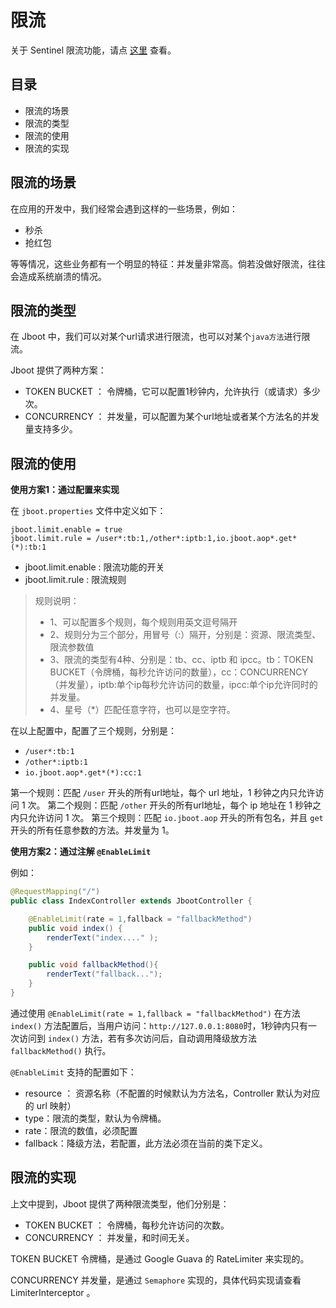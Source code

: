 # 限流

关于 Sentinel 限流功能，请点 [这里](./sentinel.md) 查看。

## 目录

- 限流的场景
- 限流的类型
- 限流的使用
- 限流的实现

## 限流的场景

在应用的开发中，我们经常会遇到这样的一些场景，例如：
- 秒杀
- 抢红包

等等情况，这些业务都有一个明显的特征：并发量非常高。倘若没做好限流，往往会造成系统崩溃的情况。

## 限流的类型

在 Jboot 中，我们可以对某个url请求进行限流，也可以对某个`java方法`进行限流。

Jboot 提供了两种方案：

- TOKEN BUCKET ： 令牌桶，它可以配置1秒钟内，允许执行（或请求）多少次。
- CONCURRENCY ： 并发量，可以配置为某个url地址或者某个方法名的并发量支持多少。

## 限流的使用

**使用方案1：通过配置来实现**

在 `jboot.properties` 文件中定义如下：
```
jboot.limit.enable = true
jboot.limit.rule = /user*:tb:1,/other*:iptb:1,io.jboot.aop*.get*(*):tb:1
```

- jboot.limit.enable : 限流功能的开关
- jboot.limit.rule : 限流规则

> 规则说明：
> - 1、可以配置多个规则，每个规则用英文逗号隔开
> - 2、规则分为三个部分，用冒号（:）隔开，分别是：资源、限流类型、限流参数值
> - 3、限流的类型有4种、分别是：tb、cc、iptb 和 ipcc。tb：TOKEN BUCKET（令牌桶，每秒允许访问的数量），cc：CONCURRENCY（并发量），iptb:单个ip每秒允许访问的数量，ipcc:单个ip允许同时的并发量。
> - 4、星号（*）匹配任意字符，也可以是空字符。

在以上配置中，配置了三个规则，分别是：

- `/user*:tb:1`
- `/other*:iptb:1`
- `io.jboot.aop*.get*(*):cc:1`

第一个规则：匹配 `/user` 开头的所有url地址，每个 url 地址，1 秒钟之内只允许访问 1 次。
第二个规则：匹配 `/other` 开头的所有url地址，每个 ip 地址在 1 秒钟之内只允许访问 1 次。
第三个规则：匹配 `io.jboot.aop` 开头的所有包名，并且 `get` 开头的所有任意参数的方法。并发量为 1。

**使用方案2：通过注解 `@EnableLimit`**

例如：

```java
@RequestMapping("/")
public class IndexController extends JbootController {

    @EnableLimit(rate = 1,fallback = "fallbackMethod")
    public void index() {
        renderText("index...." );
    }

    public void fallbackMethod(){
        renderText("fallback...");
    }
}
```
通过使用 `@EnableLimit(rate = 1,fallback = "fallbackMethod")` 在方法 `index()` 方法配置后，当用户访问：`http://127.0.0.1:8080`时，1秒钟内只有一次访问到 `index()` 方法，若有多次访问后，自动调用降级放方法 `fallbackMethod()` 执行。

`@EnableLimit` 支持的配置如下：

- resource ： 资源名称（不配置的时候默认为方法名，Controller 默认为对应的 url 映射）
- type：限流的类型，默认为令牌桶。
- rate：限流的数值，必须配置
- fallback：降级方法，若配置，此方法必须在当前的类下定义。


## 限流的实现
上文中提到，Jboot 提供了两种限流类型，他们分别是：

- TOKEN BUCKET ： 令牌桶，每秒允许访问的次数。
- CONCURRENCY ： 并发量，和时间无关。

TOKEN BUCKET 令牌桶，是通过 Google Guava 的 RateLimiter 来实现的。

CONCURRENCY 并发量，是通过 `Semaphore` 实现的，具体代码实现请查看 LimiterInterceptor 。



